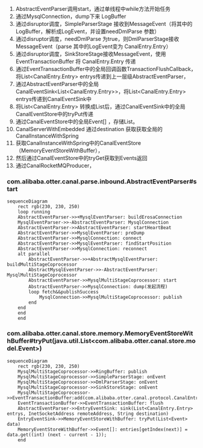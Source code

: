 1. AbstractEventParser调用start，通过单线程中while方法开始任务
2. 通过MysqlConnection，dump下来 LogBuffer
3. 通过disruptor调度，SimpleParserStage 接收到MessageEvent（将其中的 LogBuffer，解析成LogEvent，并设置needDmlParse 参数）
4. 通过disruptor调度，needDmlParse 为true，则DmlParserStage接收MessageEvent（parse 其中的LogEvent变为 CanalEntry.Entry）
5. 通过disruptor调度，SinkStoreStage接收MessageEvent，使用EventTransactionBuffer 将 CanalEntry.Entry 传递
6. 通过EventTransactionBuffer中的全局回调函数TransactionFlushCallback，将List<CanalEntry.Entry> entrys传递到上一层级AbstractEventParser，
7. 通过AbstractEventParser中的全局CanalEventSink<List<CanalEntry.Entry>>，将List<CanalEntry.Entry> entrys传递到CanalEventSink中
8. 将List<CanalEntry.Entry> 转换成List<Event>后，通过CanalEventSink中的全局CanalEventStore<Event>中的tryPut传递
9. 通过CanalEventStore<Event>中的全局Event[] ，存储List<Event>。
10. CanalServerWithEmbedded 通过destination 获取获取全局的CanalInstanceWithSpring
11. 获取CanalInstanceWithSpring中的CanalEventStore<Event>（MemoryEventStoreWithBuffer），
12. 然后通过CanalEventStore<Event>中的tryGet获取到Events<Event>返回
13. 通过CanalRocketMQProducer，



### com.alibaba.otter.canal.parse.inbound.AbstractEventParser#start

```mermaid
sequenceDiagram
    rect rgb(230, 230, 250)
    loop running
    AbstractEventParser->>+MysqlEventParser: buildErosaConnection
    MysqlEventParser->>-AbstractEventParser: MysqlConnection
    AbstractEventParser->>AbstractEventParser: startHeartBeat 
    AbstractEventParser->>MysqlEventParser: preDump
    AbstractEventParser->>MysqlConnection: connect
    AbstractEventParser->>MysqlEventParser: findStartPosition
    AbstractEventParser->>MysqlConnection: reconnect
    alt parallel
    	AbstractEventParser->>+AbstractMysqlEventParser: buildMultiStageCoprocessor
    	AbstractMysqlEventParser->>-AbstractEventParser: MysqlMultiStageCoprocessor
    	AbstractEventParser->>MysqlMultiStageCoprocessor: start
    	AbstractEventParser->>MysqlConnection: dump(发起流程)
    	loop fetch&&publishSuccess
    		MysqlConnection->>MysqlMultiStageCoprocessor: publish
    	end
    end
    end
    end
```

### com.alibaba.otter.canal.store.memory.MemoryEventStoreWithBuffer#tryPut(java.util.List<com.alibaba.otter.canal.store.model.Event>)

```mermaid
sequenceDiagram
    rect rgb(230, 230, 250)
    MysqlMultiStageCoprocessor->>RingBuffer: publish
    MysqlMultiStageCoprocessor->>SimpleParserStage: onEvent 
    MysqlMultiStageCoprocessor->>DmlParserStage: onEvent 
    MysqlMultiStageCoprocessor->>SinkStoreStage: onEvent 
    MysqlMultiStageCoprocessor->>EventTransactionBuffer:add(com.alibaba.otter.canal.protocol.CanalEntry.Entry)
    EventTransactionBuffer->>EventTransactionBuffer: flush
    AbstractEventParser->>EntryEventSink: sink(List<CanalEntry.Entry> entrys, InetSocketAddress remoteAddress, String destination)
    EntryEventSink->>MemoryEventStoreWithBuffer: tryPut(List<Event> data)
    MemoryEventStoreWithBuffer->>Event[]: entries[getIndex(next)] = data.get((int) (next - current - 1));
    end
```

